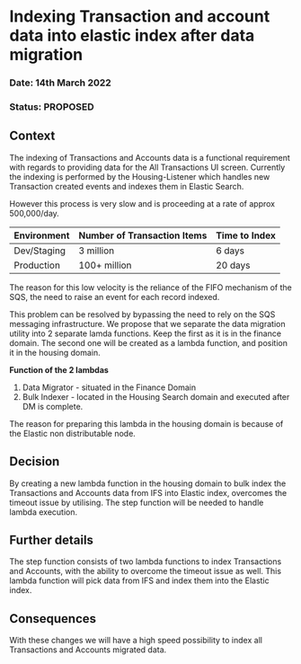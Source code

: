 # Indexing Transaction and account data into elastic index after data migration

### **Date:** 14th March 2022

### **Status:** PROPOSED

## **Context**

The indexing of Transactions and Accounts data is a functional requirement with regards to providing data for the All Transactions UI screen.
Currently the indexing is performed by the Housing-Listener which handles new Transaction created events and indexes them in Elastic Search.

However this process is very slow and is proceeding at a rate of approx 500,000/day.

| Environment | Number of Transaction Items | Time to Index|
|-------------|-----------------------------|--------------|
| Dev/Staging | 3 million | 6 days |
| Production | 100+ million | 20 days |

The reason for this low velocity is the reliance of the FIFO mechanism of the SQS, the need to raise an event for each record indexed.

This problem can be resolved by bypassing the need to rely on the SQS messaging infrastructure.
We propose that we separate the data migration utility into 2 separate lamda functions. Keep the first as it is in the finance domain.
The second one will be created as a lambda function, and position it in the housing domain.

**Function of the 2 lambdas**
1. Data Migrator - situated in the Finance Domain
2. Bulk Indexer - located in the Housing Search domain and executed after DM is complete.

The reason for preparing this lambda in the housing domain is because of the Elastic non distributable node.

## **Decision**

By creating a new lambda function in the housing domain to bulk index the Transactions and Accounts data from IFS into Elastic index,
overcomes the timeout issue by utilising.
The step function will be needed to handle lambda execution.

## **Further details**

The step function consists of two lambda functions to index Transactions and Accounts, with the ability to overcome the timeout issue as well.
This lambda function will pick data from IFS and index them into the Elastic index.

## **Consequences**
With these changes we will have a high speed possibility to index all Transactions and Accounts migrated data.